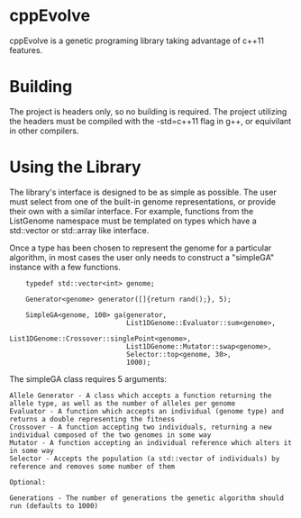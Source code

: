 cppEvolve
=========

cppEvolve is a genetic programing library taking advantage of c++11 features.

Building
========

The project is headers only, so no building is required. The project utilizing the headers must be compiled with the -std=c++11 flag in g++, or equivilant in other compilers.

Using the Library
=================

The library's interface is designed to be as simple as possible. The user must select from one of the built-in genome representations, or provide their own with a similar interface.
For example, functions from the ListGenome namespace must be templated on types which have a std::vector or std::array like interface.

Once a type has been chosen to represent the genome for a particular algorithm, in most cases the user only needs to construct a "simpleGA" instance with a few functions.

```
    typedef std::vector<int> genome;

    Generator<genome> generator([]{return rand();}, 5);

    SimpleGA<genome, 100> ga(generator,
                             List1DGenome::Evaluator::sum<genome>,
                             List1DGenome::Crossover::singlePoint<genome>,
                             List1DGenome::Mutator::swap<genome>,
                             Selector::top<genome, 30>,
                             1000);

```

The simpleGA class requires 5 arguments:

    Allele Generator - A class which accepts a function returning the allele type, as well as the number of alleles per genome
    Evaluator - A function which accepts an individual (genome type) and returns a double representing the fitness
    Crossover - A function accepting two individuals, returning a new individual composed of the two genomes in some way
    Mutator - A function accepting an individual reference which alters it in some way
    Selector - Accepts the population (a std::vector of individuals) by reference and removes some number of them

    Optional:

    Generations - The number of generations the genetic algorithm should run (defaults to 1000)


